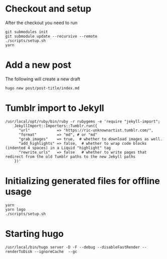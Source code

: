 # Checkout and setup

After the checkout you need to run

```
git submodules init
git submodule update --recursive --remote
./scripts/setup.sh
yarn
```


# Add a new post

The following will create a new draft

```
hugo new post/post-title/index.md
```

# Tumblr import to Jekyll

```
/usr/local/opt/ruby/bin/ruby -r rubygems -e 'require "jekyll-import";
    JekyllImport::Importers::Tumblr.run({
      "url"            => "https://ric-unknownartist.tumblr.com/",
      "format"         => "md", # or "md"
      "grab_images"    => true,  # whether to download images as well.
      "add_highlights" => false,  # whether to wrap code blocks (indented 4 spaces) in a Liquid "highlight" tag
      "rewrite_urls"   => false   # whether to write pages that redirect from the old Tumblr paths to the new Jekyll paths
    })'
```

# Initializing generated files for offline usage

```
yarn
yarn logo
./scripts/setup.sh
```


# Starting hugo

```
/usr/local/bin/hugo server -D -F --debug --disableFastRender --renderToDisk --ignoreCache  --gc
```
